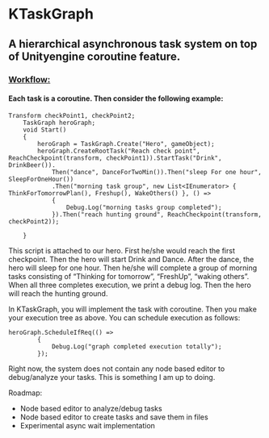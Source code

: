 # **KTaskGraph**


## **A hierarchical asynchronous task system on top of Unityengine coroutine feature.**


### **<span style="text-decoration:underline;">Workflow:</span>**


#### Each task is a coroutine. Then consider the following example:


```
Transform checkPoint1, checkPoint2;
    TaskGraph heroGraph;
    void Start()
    {
        heroGraph = TaskGraph.Create("Hero", gameObject);
        heroGraph.CreateRootTask("Reach check point", ReachCheckpoint(transform, checkPoint1)).StartTask("Drink", DrinkBeer()).
            Then("dance", DanceForTwoMin()).Then("sleep For one hour", SleepForOneHour())
            .Then("morning task group", new List<IEnumerator> { ThinkForTomorrowPlan(), Freshup(), WakeOthers() }, () =>
            {
                Debug.Log("morning tasks group completed");
            }).Then("reach hunting ground", ReachCheckpoint(transform, checkPoint2));
            
    }
```


This script is attached to our hero. First he/she would reach the first checkpoint. Then the hero will start Drink and Dance. After the dance, the hero will sleep for one hour. Then he/she will complete a group of morning tasks consisting of “Thinking for tomorrow”, “FreshUp”, “waking others”. When all three completes execution, we print a debug log. Then the hero will reach the hunting ground. 

In KTaskGraph, you will implement the task with coroutine. Then you make your execution tree as above. You can schedule execution as follows:


```
heroGraph.ScheduleIfReq(() =>
        {
            Debug.Log("graph completed execution totally");
        });
```


Right now, the system does not contain any node based editor to debug/analyze your tasks. This is something I am up to doing. 

Roadmap:



* Node based editor to analyze/debug tasks
* Node based editor to create tasks and save them in files
* Experimental async wait implementation
